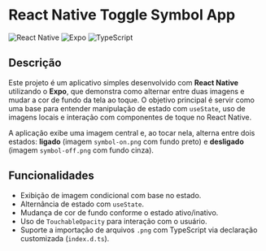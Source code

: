# React Native Toggle Symbol App

![React Native](https://img.shields.io/badge/React%20Native-Mobile%20App-61DAFB?style=flat-square&logo=react)
![Expo](https://img.shields.io/badge/Expo-Framework-000020?style=flat-square&logo=expo)
![TypeScript](https://img.shields.io/badge/TypeScript-Linguagem-3178C6?style=flat-square&logo=typescript)

## Descrição

Este projeto é um aplicativo simples desenvolvido com **React Native** utilizando o **Expo**, que demonstra como alternar entre duas imagens e mudar a cor de fundo da tela ao toque. O objetivo principal é servir como uma base para entender manipulação de estado com `useState`, uso de imagens locais e interação com componentes de toque no React Native.

A aplicação exibe uma imagem central e, ao tocar nela, alterna entre dois estados: **ligado** (imagem `symbol-on.png` com fundo preto) e **desligado** (imagem `symbol-off.png` com fundo cinza).

## Funcionalidades

- Exibição de imagem condicional com base no estado.
- Alternância de estado com `useState`.
- Mudança de cor de fundo conforme o estado ativo/inativo.
- Uso de `TouchableOpacity` para interação com o usuário.
- Suporte a importação de arquivos `.png` com TypeScript via declaração customizada (`index.d.ts`).


